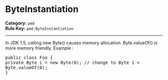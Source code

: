 
# ByteInstantiation
**Category:** `pmd`<br/>
**Rule Key:** `pmd:ByteInstantiation`<br/>


-----

In JDK 1.5, calling new Byte() causes memory allocation. Byte.valueOf() is more memory friendly. Example :
<pre>
public class Foo {
private Byte i = new Byte(0); // change to Byte i =
Byte.valueOf(0);
}
</pre>

